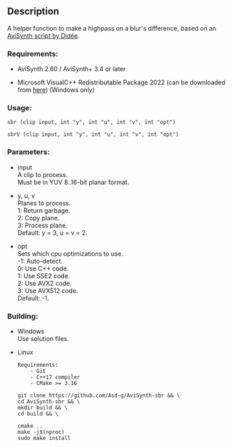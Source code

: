 ## Description

A helper function to make a highpass on a blur's difference, based on an [AviSynth script by Didée](https://forum.doom9.org/showthread.php?p=1584186#post1584186).

### Requirements:

- AviSynth 2.60 / AviSynth+ 3.4 or later

- Microsoft VisualC++ Redistributable Package 2022 (can be downloaded from [here](https://github.com/abbodi1406/vcredist/releases)) (Windows only)

### Usage:

```
sbr (clip input, int "y", int "u", int "v", int "opt")
```
```
sbrV (clip input, int "y", int "u", int "v", int "opt")
```

### Parameters:

- input\
    A clip to process.\
    Must be in YUV 8..16-bit planar format.

- y, u, v\
    Planes to process.\
    1: Return garbage.\
    2: Copy plane.\
    3: Process plane.\
    Default: y = 3, u = v = 2.

- opt\
    Sets which cpu optimizations to use.\
    -1: Auto-detect.\
    0: Use C++ code.\
    1: Use SSE2 code.\
    2: Use AVX2 code.\
    3: Use AVX512 code.\
    Default: -1.

### Building:

- Windows\
    Use solution files.

- Linux
    ```
    Requirements:
        - Git
        - C++17 compiler
        - CMake >= 3.16
    ```
    ```
    git clone https://github.com/Asd-g/AviSynth-sbr && \
    cd AviSynth-sbr && \
    mkdir build && \
    cd build && \

    cmake ..
    make -j$(nproc)
    sudo make install
    ```
